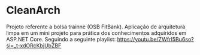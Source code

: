 # CleanArch
Projeto referente a bolsa trainne (OSB FitBank).
Aplicação de arquitetura limpa em um mini projeto para prática dos conhecimentos adquiridos em ASP.NET Core.
Seguindo a seguinte playlist: https://youtu.be/ZWfrI5Bu6so?si=_t-xdORcKbjUbZBF
